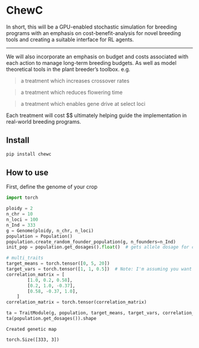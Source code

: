 # ChewC


<!-- WARNING: THIS FILE WAS AUTOGENERATED! DO NOT EDIT! -->

In short, this will be a GPU-enabled stochastic simulation for breeding
programs with an emphasis on cost-benefit-analysis for novel breeding
tools and creating a suitable interface for RL agents.

------------------------------------------------------------------------

We will also incorporate an emphasis on budget and costs associated with
each action to manage long-term breeding budgets. As well as model
theoretical tools in the plant breeder’s toolbox. e.g.

> a treatment which increases crossover rates

> a treatment which reduces flowering time

> a treatment which enables gene drive at select loci

Each treatment will cost \$\$ ultimately helping guide the
implementation in real-world breeding programs.

## Install

``` sh
pip install chewc
```

## How to use

First, define the genome of your crop

``` python
import torch
```

``` python
ploidy = 2
n_chr = 10
n_loci = 100
n_Ind = 333
g = Genome(ploidy, n_chr, n_loci)
population = Population()
population.create_random_founder_population(g, n_founders=n_Ind)
init_pop = population.get_dosages().float()  # gets allele dosage for calculating trait values

# multi_traits
target_means = torch.tensor([0, 5, 20])
target_vars = torch.tensor([1, 1, 0.5])  # Note: I'm assuming you want a variance of 1 for the second trait
correlation_matrix = [
        [1.0, 0.2, 0.58],
        [0.2, 1.0, -0.37],
        [0.58, -0.37, 1.0],
    ]
correlation_matrix = torch.tensor(correlation_matrix)

ta = TraitModule(g, population, target_means, target_vars, correlation_matrix,100)
ta(population.get_dosages()).shape
```

    Created genetic map

    torch.Size([333, 3])
